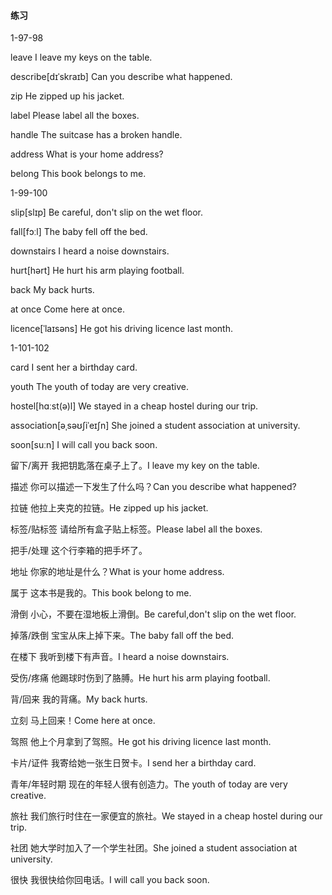 #### 练习

1-97-98

leave	I leave my keys on the table.

describe[dɪˈskraɪb]	Can you describe what happened.

zip	He zipped up his jacket.

label	Please label all the boxes.

handle	The suitcase has a broken handle.

address	What is your home address?

belong	This book belongs to me.

1-99-100

slip[slɪp]	Be careful, don't slip on the wet floor.

fall[fɔːl]	The baby fell off the bed.

downstairs	I heard a noise downstairs. 

hurt[hərt]	He hurt his arm playing football.

back	My back hurts.

at once	Come here at once.

licence[ˈlaɪsəns]	He got his driving licence last month.

1-101-102

card	I sent her a birthday card.

youth	The youth of today are very creative.

hostel[hɑːst(ə)l]	We stayed in a cheap hostel during our trip.

association[əˌsəʊʃiˈeɪʃn]	She joined a student association at university.

soon[suːn]	I will call you back soon.







留下/离开	我把钥匙落在桌子上了。I leave my key on the table.

描述	你可以描述一下发生了什么吗？Can you describe what happened?

拉链	他拉上夹克的拉链。He zipped up his jacket.

标签/贴标签	请给所有盒子贴上标签。Please label all the boxes.

把手/处理	 这个行李箱的把手坏了。

地址	你家的地址是什么？What is your home address.

属于	这本书是我的。This book belong to me.

滑倒	小心，不要在湿地板上滑倒。Be careful,don't slip on the wet floor.

掉落/跌倒	宝宝从床上掉下来。The baby fall off the bed.

在楼下	我听到楼下有声音。I heard a noise downstairs.

受伤/疼痛	他踢球时伤到了胳膊。He hurt his arm playing football.

背/回来	我的背痛。My back hurts.

立刻	马上回来！Come here at once.

驾照	他上个月拿到了驾照。He got his driving licence last month.

卡片/证件	我寄给她一张生日贺卡。I send her a birthday card.

青年/年轻时期	现在的年轻人很有创造力。The youth of today are very creative.

旅社	我们旅行时住在一家便宜的旅社。We stayed in a cheap hostel during our trip.

社团	她大学时加入了一个学生社团。She joined a student association at university.

很快	我很快给你回电话。I will call you back soon.